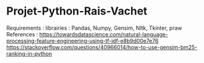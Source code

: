 # Projet-Python-Rais-Vachet
 Requirements : librairies : Pandas, Numpy, Gensim, Nltk, Tkinter, praw
 References : 
 https://towardsdatascience.com/natural-language-processing-feature-engineering-using-tf-idf-e8b9d00e7e76
 https://stackoverflow.com/questions/40966014/how-to-use-gensim-bm25-ranking-in-python
 
